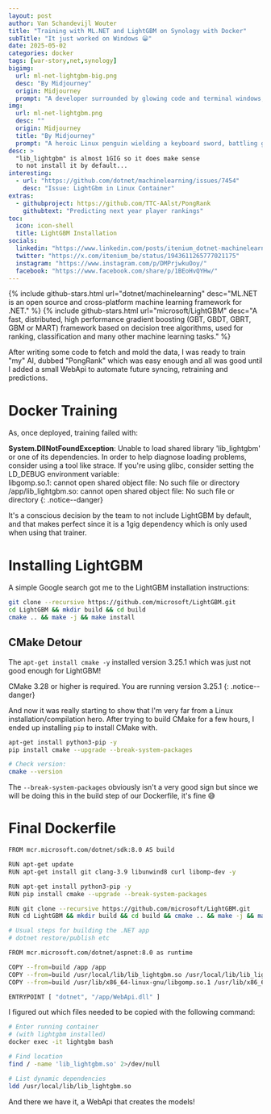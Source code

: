 ```yaml
---
layout: post
author: Van Schandevijl Wouter
title: "Training with ML.NET and LightGBM on Synology with Docker"
subTitle: "It just worked on Windows 😀"
date: 2025-05-02
categories: docker
tags: [war-story,net,synology]
bigimg:
  url: ml-net-lightgbm-big.png
  desc: "By Midjourney"
  origin: Midjourney
  prompt: "A developer surrounded by glowing code and terminal windows, working late night inside a sleek futuristic server room, Docker whales floating as holograms, AI models visualized as flowing data streams, mechanical arms building software, clean lighting, high-tech ambiance, digital chaos yet calm cinematic lighting, ultra-detailed, concept art"
img:
  url: ml-net-lightgbm.png
  desc: ""
  origin: Midjourney
  title: "By Midjourney"
  prompt: "A heroic Linux penguin wielding a keyboard sword, battling giant digital dragons labeled 'lib_lightgbm.so' and 'libgomp.so.1', inside a dark futuristic server cave, glowing error messages flying through the air, Docker container shields, epic fantasy-tech crossover, humorous tone, digital fantasy art, high detail, vibrant lighting"
desc: >
  "lib_lightgbm" is almost 1GIG so it does make sense
  to not install it by default...
interesting:
  - url: "https://github.com/dotnet/machinelearning/issues/7454"
    desc: "Issue: LightGbm in Linux Container"
extras:
  - githubproject: https://github.com/TTC-AAlst/PongRank
    githubtext: "Predicting next year player rankings"
toc:
  icon: icon-shell
  title: LightGBM Installation
socials:
  linkedin: "https://www.linkedin.com/posts/itenium_dotnet-machinelearning-dockerstruggles-activity-7351913817586425857-ke2j"
  twitter: "https://x.com/itenium_be/status/1943611265777021175"
  instagram: "https://www.instagram.com/p/DMPrjwkuOoy/"
  facebook: "https://www.facebook.com/share/p/1BEoHvQYHw/"
---
```


{% include github-stars.html url="dotnet/machinelearning" desc="ML.NET is an open source and cross-platform machine learning framework for .NET." %}
{% include github-stars.html url="microsoft/LightGBM" desc="A fast, distributed, high performance gradient boosting (GBT, GBDT, GBRT, GBM or MART) framework based on decision tree algorithms, used for ranking, classification and many other machine learning tasks." %}

After writing some code to fetch and mold the data, I was ready to train
"my" AI, dubbed "PongRank" which was easy enough and all was good until
I added a small WebApi to automate future syncing, retraining and predictions.

<!--more-->

# Docker Training

As, once deployed, training failed with:

**System.DllNotFoundException**: Unable to load shared library 'lib_lightgbm' or one of its dependencies. In order to help diagnose loading problems, consider using a tool like strace. If you're using glibc, consider setting the LD_DEBUG environment variable:  
libgomp.so.1: cannot open shared object file: No such file or directory  
/app/lib_lightgbm.so: cannot open shared object file: No such file or directory
{: .notice--danger}

It's a conscious decision by the team to not include LightGBM by default,
and that makes perfect since it is a 1gig dependency which is only
used when using that trainer.

# Installing LightGBM

A simple Google search got me to the LightGBM installation instructions:

```sh
git clone --recursive https://github.com/microsoft/LightGBM.git
cd LightGBM && mkdir build && cd build
cmake .. && make -j && make install
```

## CMake Detour

The `apt-get install cmake -y` installed version 3.25.1 which was just not
good enough for LightGBM!

CMake 3.28 or higher is required.  You are running version 3.25.1
{: .notice--danger}

And now it was really starting to show that I'm very far from a Linux
installation/compilation hero. After trying to build CMake for a few
hours, I ended up installing `pip` to install CMake with.

```sh
apt-get install python3-pip -y
pip install cmake --upgrade --break-system-packages

# Check version:
cmake --version
```

The `--break-system-packages` obviously isn't a very good sign but since
we will be doing this in the build step of our Dockerfile, it's fine 😅

# Final Dockerfile

```sh
FROM mcr.microsoft.com/dotnet/sdk:8.0 AS build

RUN apt-get update
RUN apt-get install git clang-3.9 libunwind8 curl libomp-dev -y

RUN apt-get install python3-pip -y
RUN pip install cmake --upgrade --break-system-packages

RUN git clone --recursive https://github.com/microsoft/LightGBM.git
RUN cd LightGBM && mkdir build && cd build && cmake .. && make -j && make install

# Usual steps for building the .NET app
# dotnet restore/publish etc

FROM mcr.microsoft.com/dotnet/aspnet:8.0 as runtime

COPY --from=build /app /app
COPY --from=build /usr/local/lib/lib_lightgbm.so /usr/local/lib/lib_lightgbm.so
COPY --from=build /usr/lib/x86_64-linux-gnu/libgomp.so.1 /usr/lib/x86_64-linux-gnu/libgomp.so.1

ENTRYPOINT [ "dotnet", "/app/WebApi.dll" ]
```

I figured out which files needed to be copied with the following command:

```sh
# Enter running container
# (with lightgbm installed)
docker exec -it lightgbm bash

# Find location
find / -name 'lib_lightgbm.so' 2>/dev/null

# List dynamic dependencies
ldd /usr/local/lib/lib_lightgbm.so
```

And there we have it, a WebApi that creates the models!
